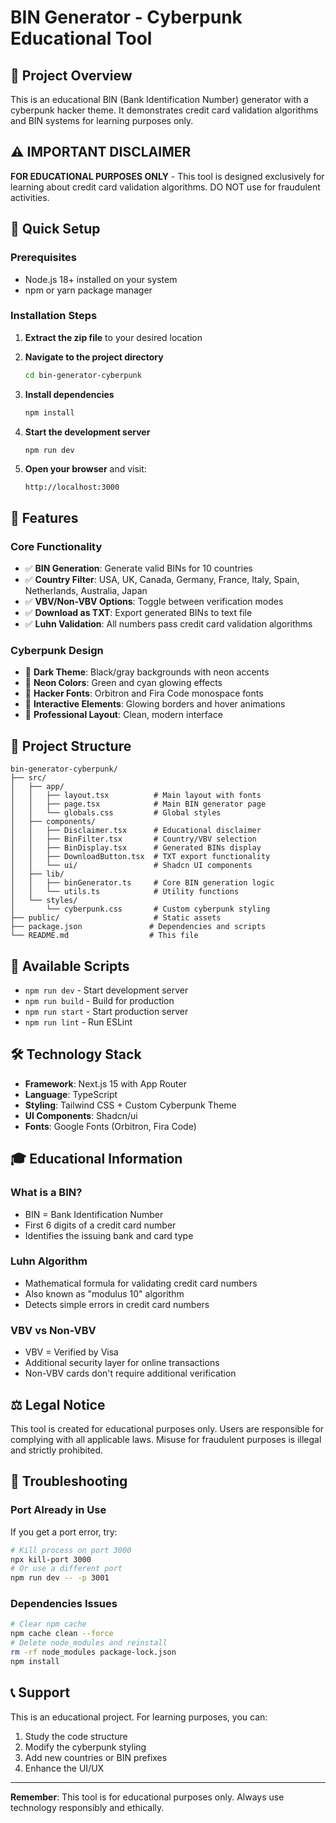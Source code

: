 # BIN Generator - Cyberpunk Educational Tool

## 🎯 Project Overview
This is an educational BIN (Bank Identification Number) generator with a cyberpunk hacker theme. It demonstrates credit card validation algorithms and BIN systems for learning purposes only.

## ⚠️ IMPORTANT DISCLAIMER
**FOR EDUCATIONAL PURPOSES ONLY** - This tool is designed exclusively for learning about credit card validation algorithms. DO NOT use for fraudulent activities.

## 🚀 Quick Setup

### Prerequisites
- Node.js 18+ installed on your system
- npm or yarn package manager

### Installation Steps

1. **Extract the zip file** to your desired location

2. **Navigate to the project directory**
   ```bash
   cd bin-generator-cyberpunk
   ```

3. **Install dependencies**
   ```bash
   npm install
   ```

4. **Start the development server**
   ```bash
   npm run dev
   ```

5. **Open your browser** and visit:
   ```
   http://localhost:3000
   ```

## 🎨 Features

### Core Functionality
- ✅ **BIN Generation**: Generate valid BINs for 10 countries
- ✅ **Country Filter**: USA, UK, Canada, Germany, France, Italy, Spain, Netherlands, Australia, Japan
- ✅ **VBV/Non-VBV Options**: Toggle between verification modes
- ✅ **Download as TXT**: Export generated BINs to text file
- ✅ **Luhn Validation**: All numbers pass credit card validation algorithms

### Cyberpunk Design
- 🎯 **Dark Theme**: Black/gray backgrounds with neon accents
- 🎯 **Neon Colors**: Green and cyan glowing effects
- 🎯 **Hacker Fonts**: Orbitron and Fira Code monospace fonts
- 🎯 **Interactive Elements**: Glowing borders and hover animations
- 🎯 **Professional Layout**: Clean, modern interface

## 📁 Project Structure

```
bin-generator-cyberpunk/
├── src/
│   ├── app/
│   │   ├── layout.tsx          # Main layout with fonts
│   │   ├── page.tsx            # Main BIN generator page
│   │   └── globals.css         # Global styles
│   ├── components/
│   │   ├── Disclaimer.tsx      # Educational disclaimer
│   │   ├── BinFilter.tsx       # Country/VBV selection
│   │   ├── BinDisplay.tsx      # Generated BINs display
│   │   ├── DownloadButton.tsx  # TXT export functionality
│   │   └── ui/                 # Shadcn UI components
│   ├── lib/
│   │   ├── binGenerator.ts     # Core BIN generation logic
│   │   └── utils.ts            # Utility functions
│   └── styles/
│       └── cyberpunk.css       # Custom cyberpunk styling
├── public/                     # Static assets
├── package.json               # Dependencies and scripts
└── README.md                  # This file
```

## 🔧 Available Scripts

- `npm run dev` - Start development server
- `npm run build` - Build for production
- `npm run start` - Start production server
- `npm run lint` - Run ESLint

## 🛠️ Technology Stack

- **Framework**: Next.js 15 with App Router
- **Language**: TypeScript
- **Styling**: Tailwind CSS + Custom Cyberpunk Theme
- **UI Components**: Shadcn/ui
- **Fonts**: Google Fonts (Orbitron, Fira Code)

## 🎓 Educational Information

### What is a BIN?
- BIN = Bank Identification Number
- First 6 digits of a credit card number
- Identifies the issuing bank and card type

### Luhn Algorithm
- Mathematical formula for validating credit card numbers
- Also known as "modulus 10" algorithm
- Detects simple errors in credit card numbers

### VBV vs Non-VBV
- VBV = Verified by Visa
- Additional security layer for online transactions
- Non-VBV cards don't require additional verification

## ⚖️ Legal Notice

This tool is created for educational purposes only. Users are responsible for complying with all applicable laws. Misuse for fraudulent purposes is illegal and strictly prohibited.

## 🐛 Troubleshooting

### Port Already in Use
If you get a port error, try:
```bash
# Kill process on port 3000
npx kill-port 3000
# Or use a different port
npm run dev -- -p 3001
```

### Dependencies Issues
```bash
# Clear npm cache
npm cache clean --force
# Delete node_modules and reinstall
rm -rf node_modules package-lock.json
npm install
```

## 📞 Support

This is an educational project. For learning purposes, you can:
1. Study the code structure
2. Modify the cyberpunk styling
3. Add new countries or BIN prefixes
4. Enhance the UI/UX

---

**Remember**: This tool is for educational purposes only. Always use technology responsibly and ethically.
